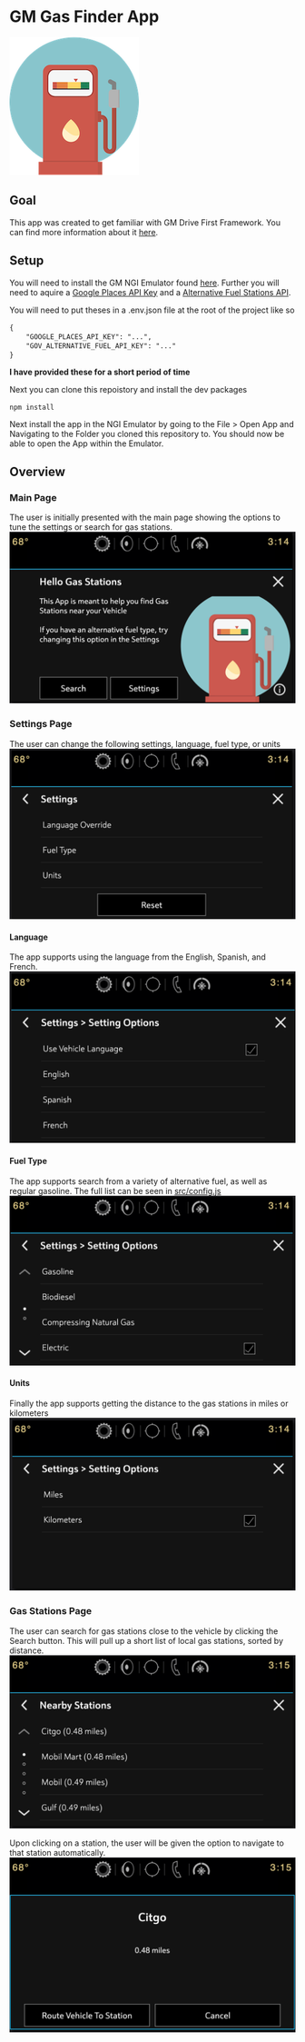 # GM Gas Finder App
![App Image](/src/images/gas_small.png)

## Goal
This app was created to get familiar with GM Drive First Framework.  You can find more information about it [here](https://developer.gm.com/docs/getting-started).

## Setup
You will need to install the GM NGI Emulator found [here](https://developer.gm.com/docs/emu-downloads). Further you will need to aquire a [Google Places API Key](https://developers.google.com/places/web-service/overview) and a [Alternative Fuel Stations API](https://developer.nrel.gov/docs/transportation/alt-fuel-stations-v1/).

You will need to put theses in a .env.json file at the root of the project like so
```
{
    "GOOGLE_PLACES_API_KEY": "...",
    "GOV_ALTERNATIVE_FUEL_API_KEY": "..."
}
```
__I have provided these for a short period of time__

Next you can clone this repoistory and install the dev packages
```
npm install
```

Next install the app in the NGI Emulator by going to the File > Open App and Navigating to the Folder you cloned this repository to.  You should now be able to open the App within the Emulator.

## Overview

### Main Page

The user is initially presented with the main page showing the options to tune the settings or search for gas stations.
![Main Page](/.gitimages/main.png)

### Settings Page

The user can change the following settings, language, fuel type, or units
![Settings Page](/.gitimages/settings.png)

#### Language
The app supports using the language from the English, Spanish, and French.
![Settings Page](/.gitimages/settings-language.png)

#### Fuel Type
The app supports search from a variety of alternative fuel, as well as regular gasoline. The full list can be seen in [src/config.js](/src/config.js) 
![Settings Page](/.gitimages/settings-fuel.png)

#### Units
Finally the app supports getting the distance to the gas stations in miles or kilometers
![Settings Page](/.gitimages/settings-units.png)


### Gas Stations Page

The user can search for gas stations close to the vehicle by clicking the Search button.  This will pull up a short list of local gas stations, sorted by distance.
![Settings Page](/.gitimages/stations.png)

Upon clicking on a station, the user will be given the option to navigate to that station automatically.
![Settings Page](/.gitimages/station-modal.png)






